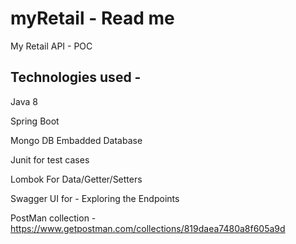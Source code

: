 # myRetail - Read me
My Retail API - POC 

## Technologies used - 

Java 8 

Spring Boot

Mongo DB Embadded Database 

Junit for test cases

Lombok For Data/Getter/Setters

Swagger UI for - Exploring the Endpoints

PostMan collection - https://www.getpostman.com/collections/819daea7480a8f605a9d

